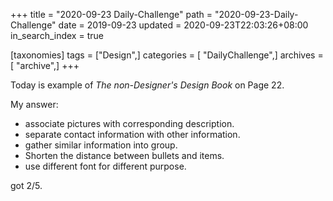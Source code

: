 +++
title = "2020-09-23 Daily-Challenge"
path = "2020-09-23-Daily-Challenge"
date = 2019-09-23
updated = 2020-09-23T22:03:26+08:00
in_search_index = true

[taxonomies]
tags = ["Design",]
categories = [ "DailyChallenge",]
archives = [ "archive",]
+++

Today is example of *The non-Designer's Design Book* on Page 22.

<!-- more -->

My answer:
  - associate pictures with corresponding description.
  - separate contact information with other information.
  - gather similar information into group.
  - Shorten the distance between bullets and items.
  - use different font for different purpose.

got 2/5.